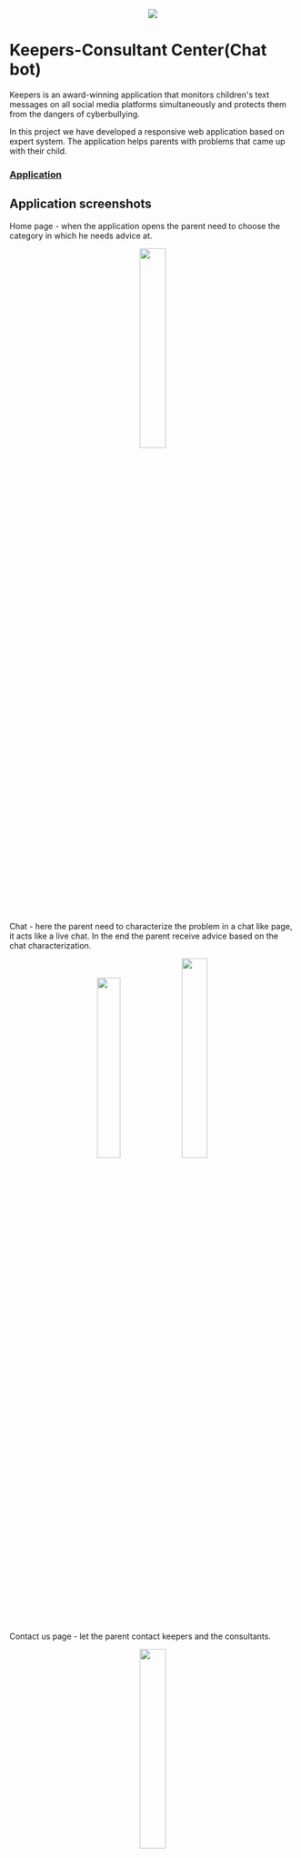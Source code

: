 
<p align="center">
  <img src="http://finder.startupnationcentral.org/image_cloud/keepers-child-safety_be03ca57-524a-11e6-914d-1599937b2892?w=300&h=300"  /></p>
  
# Keepers-Consultant Center(Chat bot)
Keepers is an award-winning application that monitors children's text messages on all social media platforms simultaneously and protects them from the dangers of cyberbullying.

In this project we have developed a responsive web application based on expert system.
The application helps parents with problems that came up with their child.

### [Application](https://chat-bot-55ed9.firebaseapp.com/)

## Application screenshots
Home page - when the application opens the parent need to choose the category in which he needs advice at.
<p align="center">
  <img src="https://user-images.githubusercontent.com/26069883/44460227-e832cc00-a614-11e8-8705-36669d735d5b.jpg" width="30%" />
</p>

Chat - here the parent need to characterize the problem in a chat like page, it acts like a live chat.
In the end the parent receive advice based on the chat characterization.
<p align="center">
     <img src="https://user-images.githubusercontent.com/26069883/44460456-cd148c00-a615-11e8-9f9d-f465e8ab80fb.jpg" width="28.5%"  />
  <img src="https://user-images.githubusercontent.com/26069883/44459793-8a51b480-a613-11e8-8dab-6be2060529c2.jpg" width="30%"  />
</p>

Contact us page - let the parent contact keepers and the consultants.
<p align="center">
  <img src="https://user-images.githubusercontent.com/26069883/44459973-14018200-a614-11e8-9abe-878358b00960.jpg" width="30%"  />
</p>

|Category|Status|
|---|---|
| Version Control System| [git](https://git-scm.com/) & [github](https://github.com/JonathanMai/Keepers-bot/) |
| Recommended IDE | [Visual Studio Code](https://code.visualstudio.com/) |
| Github Issues | [![GitHub issues](https://img.shields.io/github/issues/JonathanMai/Keepers-bot.svg?style=flat)](https://github.com/JonathanMai/Keepers-bot/issues) |
| Project Management Board| [Project Board](https://github.com/JonathanMai/Keepers-bot/projects/2) |
| Project report | [Final report](https://user-images.githubusercontent.com/26069883/44459973-14018200-a614-11e8-9abe-878358b00960.jpg) |
| Project Status | Done |

# Tools & Practices
The project was developed using framework7 and phonegap technologies.



## Framework7 PhoneGap Application 

> [Framework7](http://www.idangero.us/framework7) is a Mobile UI framework that can be used to build hybrid apps with PhoneGap. This template allows you to get started using Framework7 
  quickly. 
  
  For a more extensive Framework7 sample, see the [one included in their Github project](https://github.com/nolimits4web/Framework7/tree/master/dist)
  or the [demo apps on their website](http://www.idangero.us/framework7/apps/#.VpQCc5MrKjQ).
    
  Also, for an intro to Framework7, check out [this post on the PhoneGap blog](http://phonegap.com/blog/2015/11/30/framework7/).   


## Usage
    
### PhoneGap CLI

    $ phonegap create my-app --template phonegap-template-framework7

### Cordova CLI

    $ cordova create my-app --template phonegap-template-framework7
    
### Desktop

In your browser, open the file:

    /www/index.html

